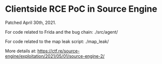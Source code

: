 # Clientside RCE PoC in Source Engine

Patched April 30th, 2021.

For code related to Frida and the bug chain: ./src/agent/

For code related to the map leak script: ./map_leak/

More details at: https://ctf.re/source-engine/exploitation/2021/05/01/source-engine-2/
